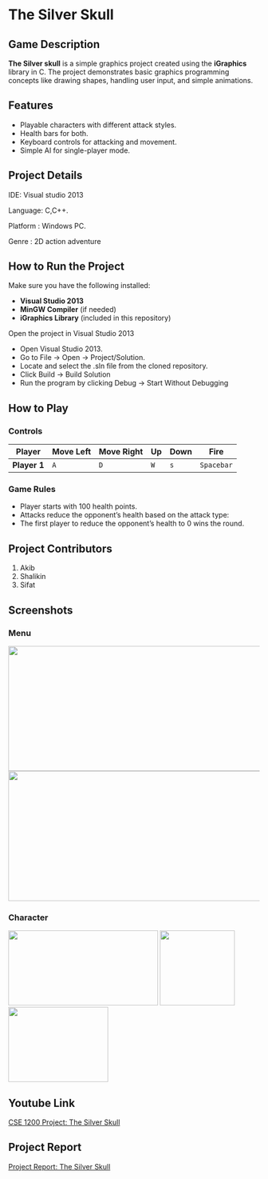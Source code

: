 # The Silver Skull

## Game Description

**The Silver skull** is a simple graphics project created using the **iGraphics** library in C. The project demonstrates basic graphics programming concepts like drawing shapes, handling user input, and simple animations.

## Features
- Playable characters with different attack styles.
- Health bars for both.
- Keyboard controls for attacking and movement.
- Simple AI for single-player mode.



## Project Details
IDE: Visual studio 2013

Language: C,C++.

Platform : Windows PC.

Genre : 2D action adventure


## How to Run the Project

Make sure you have the following installed:
- **Visual Studio 2013**
- **MinGW Compiler** (if needed)
- **iGraphics Library** (included in this repository)


Open the project in Visual Studio 2013
- Open Visual Studio 2013.
- Go to File → Open → Project/Solution.
- Locate and select the .sln file from the cloned repository.
- Click Build → Build Solution
- Run the program by clicking Debug → Start Without Debugging


## How to Play

### **Controls**
| Player       | Move Left | Move Right | Up | Down | Fire |
|-------------|----------|-----------|-----------|-------|------|
| **Player 1** | `A`      | `D`       | `W`       | `s`   | `Spacebar`  |


### **Game Rules**

- Player starts with 100 health points.
- Attacks reduce the opponent’s health based on the attack type:
- The first player to reduce the opponent’s health to 0 wins the round.


## Project Contributors

1. Akib
2. Shalikin
3. Sifat


## Screenshots

### **Menu**
<img src="https://github.com/user-attachments/assets/fb3fe3b5-d04b-4872-88c6-354e731a3324" width="600" height="250">
<img src="https://github.com/user-attachments/assets/6b394d15-e1a6-42e9-8586-b54986b22787" width="600" height="260">

### **Character**
<img src="https://github.com/user-attachments/assets/0a33c35a-d7ec-4093-8c1e-6b3060d58908" width="300" height="150">
<img src="https://github.com/user-attachments/assets/36cc8a3e-c561-4e66-a535-bbf9e89a25ad" width="150" height="150">
<img src="https://github.com/user-attachments/assets/f017c61f-38ad-45d7-a220-bb9cf2cfb7ff" width="200" height="150">

## Youtube Link
[CSE 1200 Project: The Silver Skull](https://youtu.be/3g2uzboTRxc)

## Project Report
[Project Report: The Silver Skull](https://docs.google.com/document/d/1upGvxuvAP-uEUQ4u6dcNasveLZvf-R_-/edit?usp=drive_link&ouid=101676094235054571251&rtpof=true&sd=true)
